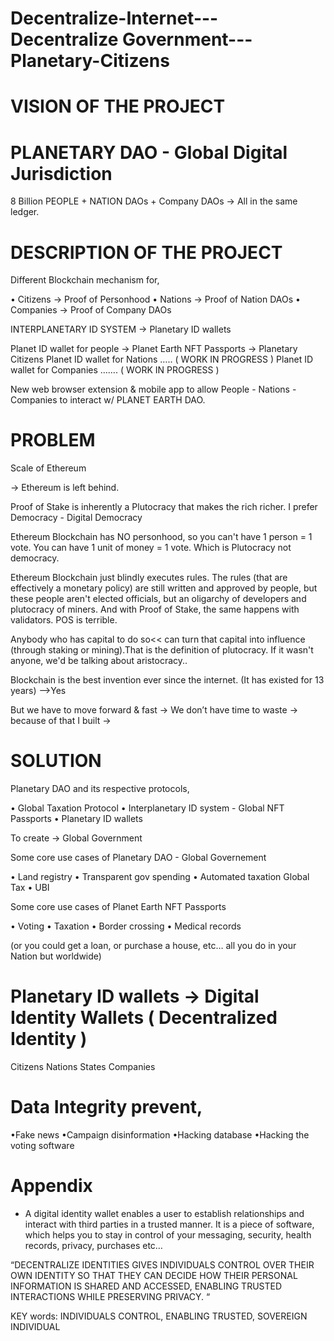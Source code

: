 
# Decentralize-Internet---Decentralize Government---Planetary-Citizens


# VISION OF THE PROJECT

# PLANETARY DAO - Global Digital Jurisdiction

8 Billion PEOPLE + NATION DAOs + Company DAOs → All in the same ledger.

# DESCRIPTION OF THE PROJECT

Different Blockchain mechanism for,

• Citizens → Proof of Personhood
• Nations → Proof of Nation DAOs
• Companies → Proof of Company DAOs

INTERPLANETARY ID SYSTEM → Planetary ID wallets

Planet ID wallet for people → Planet Earth NFT Passports → Planetary Citizens
Planet ID wallet for Nations ….. ( WORK IN PROGRESS )
Planet ID wallet for Companies ……. ( WORK IN PROGRESS )

New web browser extension & mobile app to allow People - Nations - Companies to interact w/ PLANET EARTH DAO.

# PROBLEM

Scale of Ethereum

→ Ethereum is left behind.

Proof of Stake is inherently a Plutocracy that makes the rich richer.
I prefer Democracy - Digital Democracy

Ethereum Blockchain has NO personhood, so you can't have 1 person = 1 vote.
You can have 1 unit of money = 1 vote. Which is Plutocracy not democracy.

Ethereum Blockchain just blindly executes rules.
The rules (that are effectively a monetary policy) are still written and approved by people, but these people aren't elected officials, but an oligarchy of developers and plutocracy of miners. And with Proof of Stake, the same happens with validators. POS is terrible.

Anybody who has capital to do so<< can turn that capital into influence (through staking or mining).That is the definition of plutocracy. If it wasn't anyone, we'd be talking about aristocracy..

Blockchain is the best invention ever since the internet. (It has existed for 13 years) -->Yes

But we have to move forward & fast → We don’t have time to waste → because of that I built →

# SOLUTION

Planetary DAO and its respective protocols,

• Global Taxation Protocol
• Interplanetary ID system - Global NFT Passports
• Planetary ID wallets

To create → Global Government

Some core use cases of Planetary DAO - Global Governement

• Land registry
• Transparent gov spending
• Automated taxation Global Tax
• UBI

Some core use cases of Planet Earth NFT Passports

• Voting
• Taxation
• Border crossing
• Medical records

(or you could get a loan, or purchase a house, etc… all you do in your Nation but worldwide)

# Planetary ID wallets → Digital Identity Wallets ( Decentralized Identity )

Citizens
Nations States
Companies


# Data Integrity prevent,

•Fake news
•Campaign disinformation
•Hacking database
•Hacking the voting software

# Appendix

* A digital identity wallet enables a user to establish relationships and interact with third parties in a trusted manner. It is a piece of software, which helps you to stay in control of your messaging, security, health records, privacy, purchases etc…

“DECENTRALIZE IDENTITIES GIVES INDIVIDUALS CONTROL OVER THEIR OWN IDENTITY SO THAT THEY CAN DECIDE HOW THEIR PERSONAL INFORMATION IS SHARED AND ACCESSED, ENABLING TRUSTED INTERACTIONS WHILE PRESERVING PRIVACY. “

KEY words: INDIVIDUALS CONTROL, ENABLING TRUSTED, SOVEREIGN INDIVIDUAL

